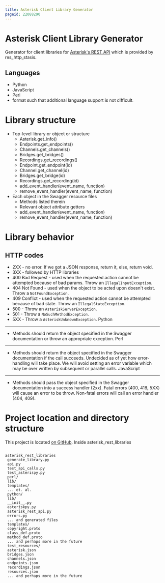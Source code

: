 ```yaml
---
title: Asterisk Client Library Generator
pageid: 22088290
---
```


Asterisk Client Library Generator
=================================


Generator for client libraries for [Asterisk's REST API](/Asterisk-12-API-Improvements) which is provided by res_http_stasis.


Languages
---------


* Python
* JavaScript
* Perl
* format such that additional language support is not difficult.


Library structure
=================


* Top-level library or object or structure
	+ Asterisk.get_info()
	+ Endpoints.get_endpoints()
	+ Channels.get_channels()
	+ Bridges.get_bridges()
	+ Recordings.get_recordings()
	+ Endpoint.get_endpoint(id)
	+ Channel.get_channel(id)
	+ Bridges.get_bridge(id)
	+ Recordings.get_recording(id)
	+ add_event_handler(event_name, function)
	+ remove_event_handler(event_name, function)
* Each object in the Swagger resource files
	+ Methods listed therein
	+ Relevant object attribute getters
	+ add_event_handler(event_name, function)
	+ remove_event_handler(event_name, function)


Library behavior
================


HTTP codes
----------


* 2XX - no error. If we got a JSON response, return it, else, return void.
* 3XX - followed by HTTP libraries
* 400 Bad Request - used when the requested action cannot be attempted because of bad params. Throw an `IllegalInputException`.
* 404 Not Found - used when the object to be acted upon doesn't exist. Throw a `NotFoundException`.
* 409 Conflict - used when the requested action cannot be attempted because of bad state. Throw an `IllegalStateException`.
* 500 - Throw an `AsteriskServerException`.
* 501 - Throw a `NoSuchMethodException`.
* 5XX - Throw a `AsteriskUnknownException`.
Python
------
* Methods should return the object specified in the Swagger documentation or throw an appropriate exception.
Perl
----
* Methods should return the object specified in the Swagger documentation if the call succeeds. Undecided as of yet how error-handling will take place. We will avoid setting an error variable which may be over written by subsequent or parallel calls.
JavaScript
----------
* Methods should pass the object specified in the Swagger documentation into a success handler (2xx). Fatal errors (400, 418, 5XX) will cause an error to be throw. Non-fatal errors will call an error handler (404, 409).


Project location and directory structure
========================================


This project is located [on GitHub](https://github.com/asterisk/asterisk_rest_libraries). Inside asterisk_rest_libraries

```

asterisk_rest_libraries
 generate_library.py
 api.py
 test_api_calls.py
 test_asterispy.py
 perl/
 lib/
 templates/
 ... et. al.
 python/
 lib/
 __init__.py
 asteriskpy.py
 asterisk_rest_api.py
 errors.py
 ... and generated files
 templates/
 copyright.proto
 class_def.proto
 method_def.proto
 ... and perhaps more in the future
 test_resources/
 asterisk.json
 bridges.json
 channels.json
 endpoints.json
 recordings.json
 resources.json
 ... and perhaps more in the future

```

